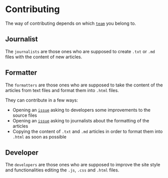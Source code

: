 # Contributing
The way of contributing depends on which [`team`](https://github.com/orgs/Lioydiano/teams) you belong to.

## Journalist
The `journalists` are those ones who are supposed to create `.txt` or `.md` files with the content of new articles.

## Formatter
The `formatters` are those ones who are supposed to take the content of the articles from text files and format them into `.html` files.

They can contribute in a few ways:
- Opening an [`issue`](https://github.com/orgs/Lioydiano/issues) asking to developers some improvements to the source files
- Opening an [`issue`](https://github.com/orgs/Lioydiano/issues) asking to journalists about the formatting of the articles
- Copying the content of `.txt` and `.md` articles in order to format them into `.html` as soon as possible

## Developer
The `developers` are those ones who are supposed to improve the site style and functionalities editing the `.js`, `.css` and `.html` files.

